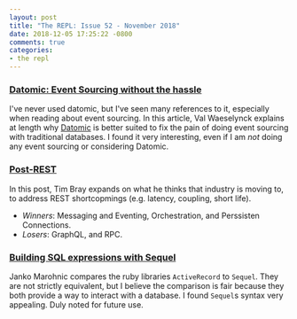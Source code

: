 ```yaml
---
layout: post
title: "The REPL: Issue 52 - November 2018"
date: 2018-12-05 17:25:22 -0800
comments: true
categories:
- the repl
---
```


### [Datomic: Event Sourcing without the hassle][1]

I've never used datomic, but I've seen many references to it, especially when reading about event sourcing. In this article, Val Waeselynck explains at length why [Datomic][datomic] is better suited to fix the pain of doing event sourcing with traditional databases. I found it very interesting, even if I am *not* doing any event sourcing or considering Datomic.

### [Post-REST][2]

In this post, Tim Bray expands on what he thinks that industry is moving to, to address REST shortcopmings (e.g. latency, coupling, short life).

- *Winners*: Messaging and Eventing, Orchestration, and Perssisten Connections.
- *Losers*: GraphQL, and RPC.

### [Building SQL expressions with Sequel][3]

Janko Marohnic compares the ruby libraries `ActiveRecord` to `Sequel`. They are not strictly equivalent, but I believe the comparison is fair because they both provide a way to interact with a database. I found `Sequel`s syntax very appealing. Duly noted for future use.

[1]: https://vvvvalvalval.github.io/posts/2018-11-12-datomic-event-sourcing-without-the-hassle.html
[2]: https://www.tbray.org/ongoing/When/201x/2018/11/18/Post-REST
[3]: https://bits.citrusbyte.com/building-sql-expressions-with-sequel/
[datomic]: https://www.datomic.com/
